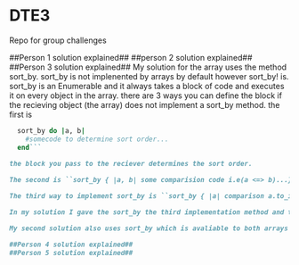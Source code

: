 # DTE3
Repo for group challenges

##Person 1 solution explained##
##person 2 solution explained##
##Person 3 solution explained##
My solution for the array uses the method sort_by. sort_by is not implenented by arrays by default however sort_by! is. sort_by is an Enumerable and it always takes a block of code and executes it on every object in the array. there are 3 ways you can define the block if the recieving object (the array) does not implement a sort_by method. the first is 
```ruby
  sort_by do |a, b|
    #somecode to determine sort order...
  end```
              
the block you pass to the reciever determines the sort order.

The second is ``sort_by { |a, b| some comparision code i.e(a <=> b)...} `` where you give the proper way to compare two objects against each other. 

The third way to implement sort_by is ``sort_by { |a| comparison a.to_i}`` here you give sort_by only one argument to compare all objects. 

In my solution I gave the sort_by the third implementation method and told it to first turn all objects into strings and then call the default sort method. whic is alphanumeric.  

My second solution also uses sort_by which is avaliable to both arrays and hashes through enumeration. The difference between them here is that when called on a hash, sort_by returns a hash. I first call ``sort_by`` on the key, and then I called sort_by on the returned hash's values. I tired it the opposite way first but that had the effect of first ordering the objects by key and then by value. 

##Person 4 solution explained##
##Person 5 solution explained##
